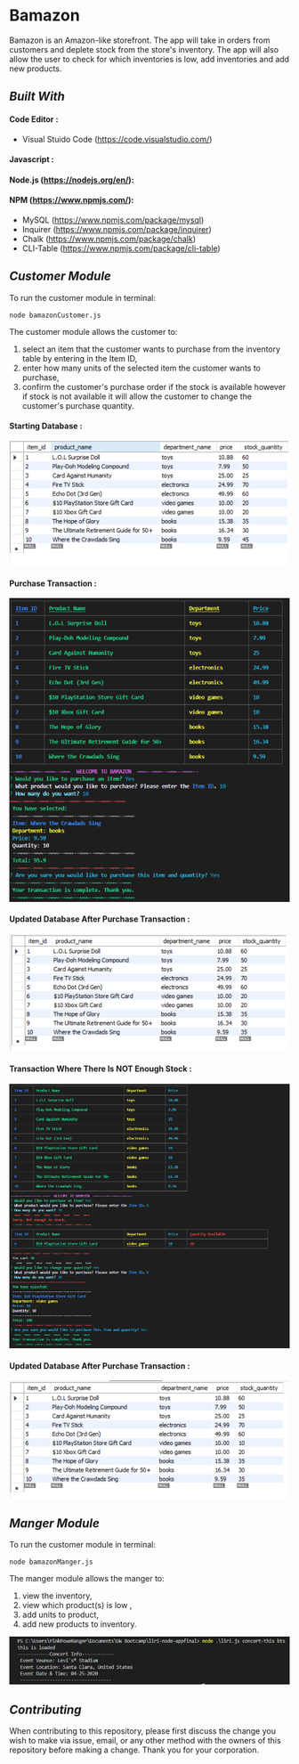 # Bamazon
Bamazon is an Amazon-like storefront. The app will take in orders from customers and deplete stock from the store's inventory.  The app will also allow the user to check for which inventories is low, add inventories and add new products.

## *Built With*

#### Code Editor : 
- Visual Stuido Code (https://code.visualstudio.com/)

#### Javascript :

#### Node.js (https://nodejs.org/en/):

#### NPM (https://www.npmjs.com/):
- MySQL (https://www.npmjs.com/package/mysql)
- Inquirer (https://www.npmjs.com/package/inquirer)
- Chalk (https://www.npmjs.com/package/chalk)
- CLI-Table (https://www.npmjs.com/package/cli-table)

## *Customer Module*
To run the customer module in terminal:
```
node bamazonCustomer.js
```
The customer module allows the customer to:
1. select an item that the customer wants to purchase from the inventory table by entering in the Item ID,
2. enter how many units of the selected item the customer wants to purchase,
3. confirm the customer's purchase order if the stock is available however if stock is not available it will allow the customer to change the customer's purchase quantity.

#### Starting Database :
![Image of startingDatabase](https://github.com/pprchang/Bamazon/blob/master/img/startingDatabase.PNG)

#### Purchase Transaction :
![Image of customerStep1](https://github.com/pprchang/Bamazon/blob/master/img/customerStep1.PNG)

#### Updated Database After Purchase Transaction :
![Image of step1Database](https://github.com/pprchang/Bamazon/blob/master/img/customerStep1Database.PNG)

#### Transaction Where There Is NOT Enough Stock :
![Image of customerStep2](https://github.com/pprchang/Bamazon/blob/master/img/customerStep2.PNG)

#### Updated Database After Purchase Transaction :
![Image of step2Database](https://github.com/pprchang/Bamazon/blob/master/img/customerStep2Database.PNG)

## *Manger Module* 
To run the customer module in terminal:
```
node bamazonManger.js
```
The manger module allows the manger to:
1. view the inventory,
2. view which product(s) is low ,
3. add units to product,
4. add new products to inventory.

![Image of concert-this](https://github.com/pprchang/liri-node-app/blob/master/img/concert-this.PNG)


## *Contributing* 
When contributing to this repository, please first discuss the change you wish to make via issue, email, or any other method with the owners of this repository before making a change.  Thank you for your corporation.
